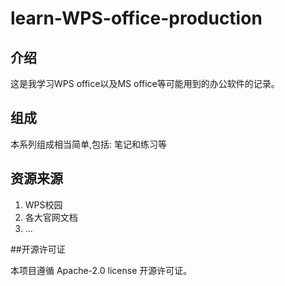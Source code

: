 # learn-WPS-office-production

## 介绍

这是我学习WPS office以及MS office等可能用到的办公软件的记录。

## 组成

本系列组成相当简单,包括: 笔记和练习等

## 资源来源

1. WPS校园
2. 各大官网文档
3. ...

##开源许可证

本项目遵循 Apache-2.0 license 开源许可证。

